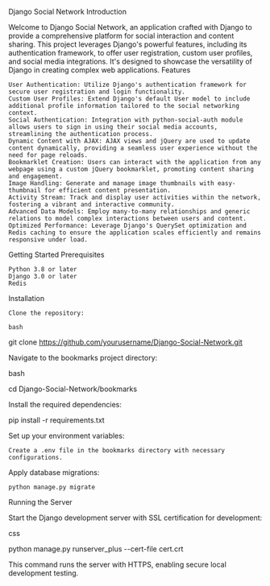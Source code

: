 Django Social Network
Introduction

Welcome to Django Social Network, an application crafted with Django to provide a comprehensive platform for social interaction and content sharing. This project leverages Django's powerful features, including its authentication framework, to offer user registration, custom user profiles, and social media integrations. It's designed to showcase the versatility of Django in creating complex web applications.
Features

    User Authentication: Utilize Django's authentication framework for secure user registration and login functionality.
    Custom User Profiles: Extend Django's default User model to include additional profile information tailored to the social networking context.
    Social Authentication: Integration with python-social-auth module allows users to sign in using their social media accounts, streamlining the authentication process.
    Dynamic Content with AJAX: AJAX views and jQuery are used to update content dynamically, providing a seamless user experience without the need for page reloads.
    Bookmarklet Creation: Users can interact with the application from any webpage using a custom jQuery bookmarklet, promoting content sharing and engagement.
    Image Handling: Generate and manage image thumbnails with easy-thumbnail for efficient content presentation.
    Activity Stream: Track and display user activities within the network, fostering a vibrant and interactive community.
    Advanced Data Models: Employ many-to-many relationships and generic relations to model complex interactions between users and content.
    Optimized Performance: Leverage Django's QuerySet optimization and Redis caching to ensure the application scales efficiently and remains responsive under load.

Getting Started
Prerequisites

    Python 3.8 or later
    Django 3.0 or later
    Redis

Installation

    Clone the repository:

    bash

git clone https://github.com/yourusername/Django-Social-Network.git

Navigate to the bookmarks project directory:

bash

cd Django-Social-Network/bookmarks

Install the required dependencies:

pip install -r requirements.txt

Set up your environment variables:

    Create a .env file in the bookmarks directory with necessary configurations.

Apply database migrations:

    python manage.py migrate

Running the Server

Start the Django development server with SSL certification for development:

css

python manage.py runserver_plus --cert-file cert.crt

This command runs the server with HTTPS, enabling secure local development testing.
